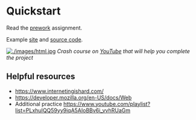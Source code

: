 # Quickstart

Read the [prework](./README.md) assignment.

Example [site](https://jake-armstrong.surge.sh) and [source code](https://github.com/jlarmstrongiv/jake-armstrong).

[![./images/html.jpg](./images/html.jpg)](https://www.youtube.com/playlist?list=PLHiGtNshvZ3BRExT8d34We2Ep_nnI7aWf)
_Crash course on [YouTube](https://www.youtube.com/playlist?list=PLHiGtNshvZ3BRExT8d34We2Ep_nnI7aWf) that will help you complete the project_

## Helpful resources

- https://www.internetingishard.com/
- https://developer.mozilla.org/en-US/docs/Web
- Additional practice https://www.youtube.com/playlist?list=PLxhuIQQ59yy9iqA5AIoBBv6i_vvhRUaGm
